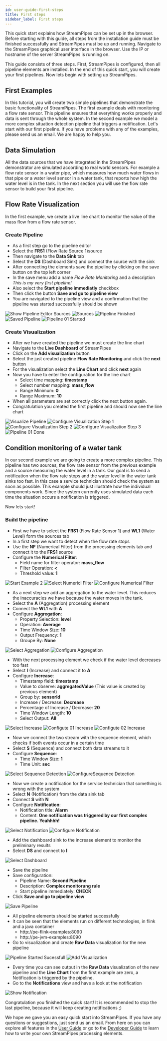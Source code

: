 ```yaml
---
id: user-guide-first-steps
title: First steps
sidebar_label: First steps
---
```


This quick start explains how StreamPipes can be set up in the browser.
Before starting with this guide, all steps from the installation guide must be finished successfully and StreamPipes must be up and running.
Navigate to the StreamPipes graphical user interface in the browser.
Use the IP or hostname of the server StreamPipes is running on.

This guide consists of three steps.
First, StreamPipes is configured, then all pipeline elements are installed.
In the end of this quick start, you will create your first pipelines.
Now lets begin with setting up StreamPipes.
 
## First Examples

In this tutorial, you will create two simple pipelines that demonstrate the basic functionality of StreamPipes.
The first example deals with monitoring a flow rate sensor.
This pipeline ensures that everything works properly and data is sent through the whole system.
In the second example we model a more complex situation detection pipeline that triggers a notification.
Let's start with our first pipeline.
If you have problems with any of the examples, please send us an email.
We are happy to help you.

## Data Simulation
All the data sources that we have integrated in the StreamPipes demonstrator are simulated according to real world sensors.
For example a flow rate sensor in a water pipe, which measures how much water flows in that pipe or a water level sensor in a water tank, that reports how high the water level is in the tank.
In the next section you will use the flow rate sensor to build your first pipeline.


## Flow Rate Visualization
In the first example, we create a live line chart to monitor the value of the mass flow from a flow rate sensor.

### Create Pipeline
* As a first step go to the pipeline editor
* Select the **FRS1** (Flow Rate Source 1)source
* Then navigate to the **Data Sink** tab
* Select the **DS** (Dashboard Sink) and connect the source with the sink
* After connecting the elements save the pipeline by clicking on the save button on the top left corner
* In the save menu add a name *Flow Rate Monitoring* and a description *This is my very first pipeline!*
* Also select the **Start pipeline immediatly** checkbox
* Then click the button **Save and go to pipeline view**
* You are navigated to the pipeline view and a confirmation that the pipeline was started successfully should be shown

<div class="my-carousel">
    <img src="/img/quickstart/examples/01_example1_empty.png" alt="Show Pipeline Editor Sources">
    <img src="/img/quickstart/examples/02_example1_source.png" alt="Sources">
    <img src="/img/quickstart/examples/03_example1_pipeline_finished.png" alt="Pipeline Finished">
    <img src="/img/quickstart/examples/04_example1_save.png" alt="Saved Pipeline">
    <img src="/img/quickstart/examples/05_example1_pipeline_started.png" alt="Pipeline 01 Started">
</div>

### Create Visualization
* After we have created the pipeline we must create the line chart
* Navigate to the **Live Dashboard** of StreamPipes
* Click on the **Add visualization** button
* Select the just created pipeline **Flow Rate Monitoring** and click the **next** button
* For the visualization select the **Line Chart** and click **next** again
* Now you have to enter the configuration for the line chart
    * Select time mapping: **timestamp**
    * Select number mapping: **mass_flow**
    * Range Minimum: **0** 
    * Range Maximum: **10**
* When all parameters are set correctly click the next button again.
* Congratulation you created the first pipeline and should now see the line chart

<div class="my-carousel">
    <img src="/img/quickstart/examples/06_example01_live_visualisation.png" alt="Visualize Pipeline">
    <img src="/img/quickstart/examples/07_example01_first_step.png" alt="Configure Visualization Step 1">
    <img src="/img/quickstart/examples/08_example01_second_step.png" alt="Configure Visualization Step 2">
    <img src="/img/quickstart/examples/09_example01_third_step.png" alt="Configure Visualization Step 3">
    <img src="/img/quickstart/examples/10_example1_finished.png" alt="Pipeline 01 Done">
</div>


## Condition monitoring of a water tank
In our second example we are going to create a more complex pipeline.
This pipeline has two sources, the flow rate sensor from the previous example and a source measuring the water level in a tank.
Our goal is to send a notification when the flow rate stops and the water level in the water tank sinks too fast.
In this case a service technician should check the system as soon as possible.
This example should just illustrate how the individual components work.
Since the system currently uses simulated data each time the situation occurs a notification is triggered.

Now lets start!


### Build the pipeline
* First we have to select the **FRS1** (Flow Rate Sensor 1) and **WL1** (Water Level) form the sources tab
* In a first step we want to detect when the flow rate stops
* Use the **NF** (Numerical Filter) from the processing elements tab and connect it to the **FRS1** source
* Configure the **Numerical Filter**:
    * Field name for filter operator: **mass_flow**
    * Filter Operation: **<**
    * Threshold value: **1**

<div class="my-carousel">
    <img src="/img/quickstart/examples/11_example2_start.png" alt="Start Example 2">
    <img src="/img/quickstart/examples/12_example2_numerical.png" alt="Select Numericl Filter">
    <img src="/img/quickstart/examples/13_example2_configure_numerical.png" alt="Configure Numerical Filter">
</div>

* As a next step we add an aggregation to the water level. This reduces the inaccuracies we have because the water moves in the tank. 
* Select the **A** (Aggregation) processing element
* Connect the **WL1** with **A**
* Configure **Aggregation**:
    * Property Selection: **level**
    * Operation: **Average**
    * Time Window Size: **10**
    * Output Frequency: **1**
    * Groupe By: **None**

<div class="my-carousel">
    <img src="/img/quickstart/examples/14_example2_aggregate.png" alt="Select Aggregation">
    <img src="/img/quickstart/examples/15_example2_configure_aggregate.png" alt="Configure Aggregation">
</div>

* With the next processing element we check if the water level decreases too fast
* Select **I** (Increase) and connect it to **A**
* Configure **Increase**:
    * Timestamp field: **timestamp**
    * Value to observe: **aggregatedValue** (This value is created by previous element)
    * Group by: **sensorId**
    * Increase / Decrease: **Decrease**
    * Percentage of Increase / Decrease: **20**
    * Time Window Length: **10**
    * Select Output: **All**

<div class="my-carousel">
    <img src="/img/quickstart/examples/16_example2_increase.png" alt="Select Increase">
    <img src="/img/quickstart/examples/17_example2_configure1_increase.png" alt="Configute 01 Increase">
    <img src="/img/quickstart/examples/18_example2_configure2_increase.png" alt="Configute 02 Increase">
</div>

* Now we connect the two stream with the sequence element, which checks if both events occur in a certain time
* Select **S** (Sequence) and connect both data streams to it
* Configure **Sequence**:
    * Time Window Size: **1**
    * Time Unit: **sec**
    
<div class="my-carousel">
    <img src="/img/quickstart/examples/19_example2_sequence.png" alt="Select Sequence Detection">
    <img src="/img/quickstart/examples/20_example2_configure_sequence.png" alt="ConfigureSequence Detection">
</div>

* Now we create a notification for the service technician that something is wrong with the system
* Select **N** (Notification) from the data sink tab
* Connect **S**  with **N**
* Configure **Notification**: 
    * Notification title: **Alarm**
    * Content: **One notification was triggered by our first complex pipeline. Yeahhhh!**
    
<div class="my-carousel">
    <img src="/img/quickstart/examples/21_example2_notification.png" alt="Select Notification">
    <img src="/img/quickstart/examples/22_example2_configure_notification.png" alt="Configure Notification">
</div>

* Add the dashboard sink to the increase element to monitor the preliminary results
* Select **DS** and connect to **I**

<div class="my-carousel">
    <img src="/img/quickstart/examples/23_example2_dashboard_sink.png" alt="Select Dashboard">
</div>

* Save the pipeline 
* Save configuration:
    * Pipeline Name: **Second Pipeline**
    * Description: **Complex monitorung rule**
    * Start pipeline immediately: **CHECK**
* Click **Save and go to pipeline view**
 
<div class="my-carousel">
    <img src="/img/quickstart/examples/24_example2_save.png" alt="Save Pipeline">
</div>

* All pipeline elements should be started successfully 
* It can be seen that the elements run on different technologies, in flink and a java container
    * http://pe-flink-examples:8090
    * http://pe-jvm-examples:8090
* Go to visualization and create **Raw Data** visualization for the new pipeline   
    
<div class="my-carousel">
    <img src="/img/quickstart/examples/25_example2_started.png" alt="Pipeline Started Sucessfull">
    <img src="/img/quickstart/examples/26_example2_visualisation.png" alt="Add Visualization">
</div>

* Every time you can see output in the **Raw Data** visualization of the new pipeline and the **Line Chart** from the first example are zero, a Notification is triggered by the pipeline.
* Go to the **Notifications** view and have a look at the notification

<div class="my-carousel">
    <img src="/img/quickstart/examples/27_example2_notification.png" alt="Show Notification">
</div>


Congratulation you finished the quick start!
It is recommended to stop the last pipeline, because it will keep creating notifications ;)

We hope we gave you an easy quick start into StreamPipes.
If you have any questions or suggestions, just send us an email.
From here on you can explore all features in the [User Guide](user-guide-introduction.md) or go to the [Developer Guide](dev-guide-introduction.md) to learn how to write your own StreamPipes processing elements.

